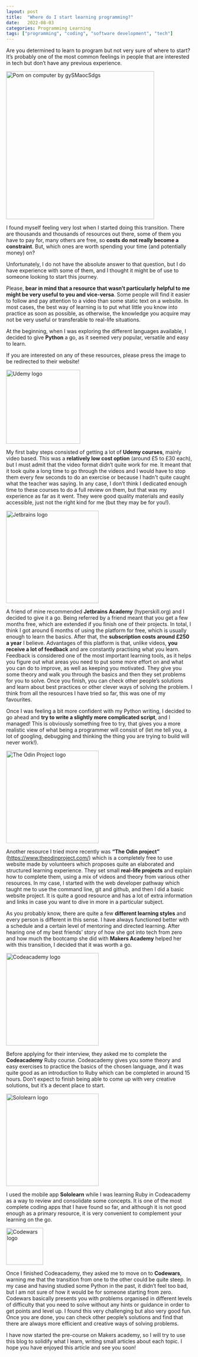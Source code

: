 ```yaml
---
layout: post
title:  "Where do I start learning programming?"
date:   2022-08-03
categories: Programming Learning
tags: ["programming", "coding", "software development", "tech"]
---
```


Are you determined to learn to program but not very sure of where to start? It’s probably one of the most common feelings in people that are interested in tech but don’t have any previous experience.

<p><img src="/assets/images/cookie-the-pom-gySMaocSdqs-unsplash-min.jpg" alt="Pom on computer by gySMaocSdgs" width="400"></p>

I found myself feeling very lost when I started doing this transition. There are thousands and thousands of resources out there, some of them you have to pay for, many others are free, so **costs do not really become a constraint**. But, which ones are worth spending your time (and potentially money) on?

Unfortunately, I do not have the absolute answer to that question, but I do have experience with some of them, and I thought it might be of use to someone looking to start this journey.

Please, **bear in mind that a resource that wasn’t particularly helpful to me might be very useful to you and vice-versa**. Some people will find it easier to follow and pay attention to a video than some static text on a website. In most cases, the best way of learning is to put what little you know into practice as soon as possible, as otherwise, the knowledge you acquire may not be very useful or transferable to real-life situations.

At the beginning, when I was exploring the different languages available, I decided to give **Python** a go, as it seemed very popular, versatile and easy to learn.

If you are interested on any of these resources, please press the image to be redirected to their website!

<a href="https://www.udemy.com/">
    <img src="/assets/images/udemy.png" alt="Udemy logo" width="200">
</a>

My first baby steps consisted of getting a lot of **Udemy courses**, mainly video based. This was a **relatively low cost option** (around £5 to £30 each), but I must admit that the video format didn’t quite work for me. It meant that it took quite a long time to go through the videos and I would have to stop them every few seconds to do an exercise or because I hadn't quite caught what the teacher was saying. In any case, I don’t think I dedicated enough time to these courses to do a full review on them, but that was my experience as far as it went. They were good quality materials and easily accessible, just not the right kind for me (but they may be for you!).

<a href="https://hyperskill.org">
    <img src="/assets/images/jetbrains.svg" alt="Jetbrains logo" width="250">
</a>

A friend of mine recommended **Jetbrains Academy** (hyperskill.org) and I decided to give it a go. Being referred by a friend meant that you get a few months free, which are extended if you finish one of their projects. In total, I think I got around 6 months of using the platform for free, which is usually enough to learn the basics. After that, the **subscription costs around £250 a year** I believe. Advantages of this platform is that, unlike videos, **you receive a lot of feedback** and are constantly practising what you learn. Feedback is considered one of the most important learning tools, as it helps you figure out what areas you need to put some more effort on and what you can do to improve, as well as keeping you motivated. They give you some theory and walk you through the basics and then they set problems for you to solve. Once you finish, you can check other people’s solutions and learn about best practices or other clever ways of solving the problem. I think from all the resources I have tried so far, this was one of my favourites.

Once I was feeling a bit more confident with my Python writing, I decided to go ahead and **try to write a slightly more complicated script**, and I managed! This is obviously something free to try, that gives you a more realistic view of what being a programmer will consist of (let me tell you, a lot of googling, debugging and thinking the thing you are trying to build will never work!).

<a href="https://www.theodinproject.com">
    <img src="/assets/images/theodinprojecttransparent.png" alt="The Odin Project logo" width="250">
</a>

Another resource I tried more recently was **“The Odin project”** (https://www.theodinproject.com/) which is a completely free to use website made by volunteers which proposes quite an elaborated and structured learning experience. They set small **real-life projects** and explain how to complete them, using a mix of videos and theory from various other resources. In my case, I started with the web developer pathway which taught me to use the command line, git and github, and then I did a basic website project. It is quite a good resource and has a lot of extra information and links in case you want to dive in more in a particular subject.

As you probably know, there are quite a few **different learning styles** and every person is different in this sense. I have always functioned better with a schedule and a certain level of mentoring and directed learning. After hearing one of my best friends’ story of how she got into tech from zero and how much the bootcamp she did with **Makers Academy** helped her with this transition, I decided that it was worth a go.

<a href="https://www.codeacademy.com">
    <img src="/assets/images/codeacademy.jpg" alt="Codeacademy logo" width="250">
</a>

Before applying for their interview, they asked me to complete the **Codeacademy** Ruby course. Codeacademy gives you some theory and easy exercises to practice the basics of the chosen language, and it was quite good as an introduction to Ruby which can be completed in around 15 hours. Don’t expect to finish being able to come up with very creative solutions, but it’s a decent place to start.

<a href="https://www.sololearn.com">
    <img src="/assets/images/SoloLearn.svg.png" alt="Sololearn logo" width="250">
</a>

I used the mobile app **Sololearn** while I was learning Ruby in Codeacademy as a way to review and consolidate some concepts. It is one of the most complete coding apps that I have found so far, and although it is not good enough as a primary resource, it is very convenient to complement your learning on the go.

<a href="https://www.codewars.com">
    <img src="/assets/images/codewars.png" alt="Codewars logo" width="100">
</a>

Once I finished Codeacademy, they asked me to move on to **Codewars**, warning me that the transition from one to the other could be quite steep. In my case and having studied some Python in the past, it didn’t feel too bad, but I am not sure of how it would be for someone starting from zero. Codewars basically presents you with problems organised in different levels of difficulty that you need to solve without any hints or guidance in order to get points and level up. I found this very challenging but also very good fun. Once you are done, you can check other people’s solutions and find that there are always more efficient and creative ways of solving problems.

I have now started the pre-course on Makers academy, so I will try to use this blog to solidify what I learn, writing small articles about each topic. I hope you have enjoyed this article and see you soon!
